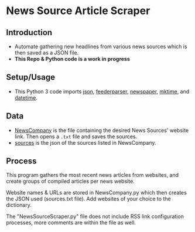# News Source Article Scraper

## Introduction
* Automate gathering new headlines from various news sources which is then saved as a JSON file.
* **This Repo & Python code is a work in progress**

## Setup/Usage
* This Python 3 code imports [json](https://docs.python.org/3/library/json.html), [feederparser](https://pypi.org/project/feedparser/), [newspaper](https://newspaper.readthedocs.io/en/latest/), [mktime](https://docs.python.org/2/library/time.html), and [datetime](https://docs.python.org/3/library/datetime.html). 
 
## Data
* [NewsCompany](https://github.com/tenaciousR/NewsSourceScraper/blob/master/NewsCompany.py) is the file containing the desired News Sources' website link. Then opens a `.txt` file and saves the sources. 
* [sources](https://github.com/tenaciousR/NewsSourceScraper/blob/master/sources.txt) is the json of the sources listed in NewsCompany.


## Process 
This program gathers the most recent news articles from websites, and create groups of compiled articles per news website.

Website names & URLs are stored in NewsCompany.py which then creates the JSON used (sources.txt file). Add websites of your choice to the dictionary.

The "NewsSourceScraper.py" file does not include RSS link configuration processes, more comments are within the file as well.
